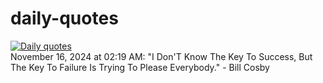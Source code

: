 # daily-quotes
[![Daily quotes](https://github.com/ceepu8/daily-quotes/actions/workflows/daily-quote.yml/badge.svg)](https://github.com/ceepu8/daily-quotes/actions/workflows/daily-quote.yml)<br/>
November 16, 2024 at 02:19 AM: "I Don'T Know The Key To Success, But The Key To Failure Is Trying To Please Everybody." - Bill Cosby
